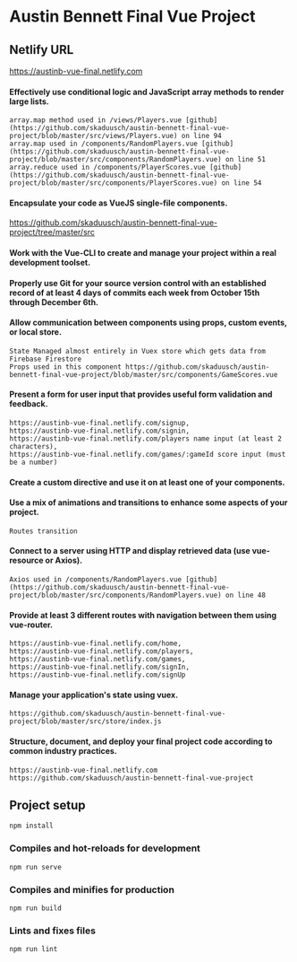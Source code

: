 # Austin Bennett Final Vue Project

## Netlify URL

https://austinb-vue-final.netlify.com

#### Effectively use conditional logic and JavaScript array methods to render large lists.

```
array.map method used in /views/Players.vue [github](https://github.com/skaduusch/austin-bennett-final-vue-project/blob/master/src/views/Players.vue) on line 94
array.map used in /components/RandomPlayers.vue [github](https://github.com/skaduusch/austin-bennett-final-vue-project/blob/master/src/components/RandomPlayers.vue) on line 51
array.reduce used in /components/PlayerScores.vue [github](https://github.com/skaduusch/austin-bennett-final-vue-project/blob/master/src/components/PlayerScores.vue) on line 54
```

#### Encapsulate your code as VueJS single-file components.

https://github.com/skaduusch/austin-bennett-final-vue-project/tree/master/src

#### Work with the Vue-CLI to create and manage your project within a real development toolset.

#### Properly use Git for your source version control with an established record of at least 4 days of commits each week from October 15th through December 6th.

#### Allow communication between components using props, custom events, or local store.

```
State Managed almost entirely in Vuex store which gets data from Firebase Firestore
Props used in this component https://github.com/skaduusch/austin-bennett-final-vue-project/blob/master/src/components/GameScores.vue
```

#### Present a form for user input that provides useful form validation and feedback.

```
https://austinb-vue-final.netlify.com/signup,
https://austinb-vue-final.netlify.com/signin,
https://austinb-vue-final.netlify.com/players name input (at least 2 characters),
https://austinb-vue-final.netlify.com/games/:gameId score input (must be a number)
```

#### Create a custom directive and use it on at least one of your components.

#### Use a mix of animations and transitions to enhance some aspects of your project.

```
Routes transition

```

#### Connect to a server using HTTP and display retrieved data (use vue-resource or Axios).

```
Axios used in /components/RandomPlayers.vue [github](https://github.com/skaduusch/austin-bennett-final-vue-project/blob/master/src/components/RandomPlayers.vue) on line 48
```

#### Provide at least 3 different routes with navigation between them using vue-router.

```
https://austinb-vue-final.netlify.com/home,
https://austinb-vue-final.netlify.com/players,
https://austinb-vue-final.netlify.com/games,
https://austinb-vue-final.netlify.com/signIn,
https://austinb-vue-final.netlify.com/signUp
```

#### Manage your application's state using vuex.

```
https://github.com/skaduusch/austin-bennett-final-vue-project/blob/master/src/store/index.js
```

#### Structure, document, and deploy your final project code according to common industry practices.

```
https://austinb-vue-final.netlify.com
https://github.com/skaduusch/austin-bennett-final-vue-project
```

## Project setup

```
npm install
```

### Compiles and hot-reloads for development

```
npm run serve
```

### Compiles and minifies for production

```
npm run build
```

### Lints and fixes files

```
npm run lint
```
